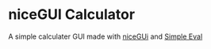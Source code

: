 # niceGUI Calculator
A simple calculater GUI made with [niceGUi](https://github.com/zauberzeug/nicegui/) and [Simple Eval](https://github.com/danthedeckie/simpleeval)